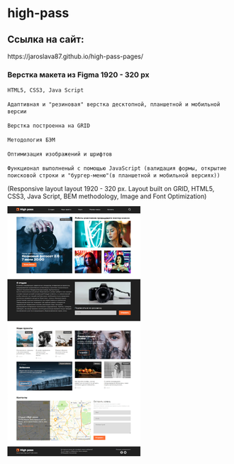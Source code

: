 # high-pass
<h2>Cсылка на сайт:</h2> https://jaroslava87.github.io/high-pass-pages/

<h3>Верстка макета из Figma 1920 - 320 px</h3> 

	HTML5, CSS3, Java Script

	Адаптивная и "резиновая" верстка десктопной, планшетной и мобильной версии

	Верстка построенна на GRID

	Mетодология БЭМ

	Оптимизация изображений и шрифтов

	Функционал выполненый с помощью JavaScript (валидация формы, открытие поисковой строки и "бургер-меню"(в планшетной и мобильной версиях))
  			

(Responsive layout layout 1920 - 320 px. Layout built on GRID, HTML5, CSS3, Java Script, 
BEM methodology, Image and Font Optimization) 

<img src="https://github.com/jaroslava87/previews/blob/main/high-pass-preview.jpg" width="300px">


